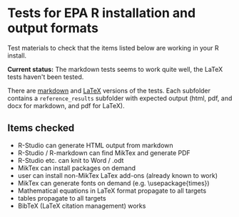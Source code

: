 # Tests for EPA R installation and output formats

Test materials to check that the items listed below are working
in your R install.

**Current status:** The markdown tests seems to work quite well,
the LaTeX tests haven't been tested.

There are [markdown](./markdown) and [LaTeX](./latex) versions
of the tests.  Each subfolder contains a `reference_results`
subfolder with expected output (html, pdf, and docx for markdown, and pdf
for LaTeX).

## Items checked

 - R-Studio can generate HTML output from markdown
 - R-Studio / R-markdown can find MikTex and generate PDF
 - R-Studio etc. can knit to Word / .odt
 - MikTex can install packages on demand
 - user can install non-MikTex LaTex add-ons (already known to work)
 - MikTex can generate fonts on demand (e.g. \usepackage{times})
 - Mathematical equations in LaTeX format propagate to all targets
 - tables propagate to all targets
 - BibTeX (LaTeX citation management) works
